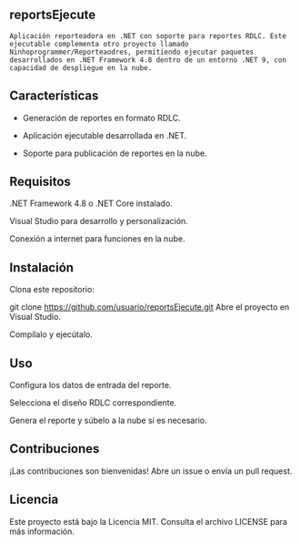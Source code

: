 ## reportsEjecute
    Aplicación reporteadora en .NET con soporte para reportes RDLC. Este ejecutable complementa otro proyecto llamado Ninhoprogrammer/Reporteaodres, permitiendo ejecutar paquetes desarrollados en .NET Framework 4.8 dentro de un entorno .NET 9, con capacidad de despliegue en la nube.

## Características
- Generación de reportes en formato RDLC.

- Aplicación ejecutable desarrollada en .NET.

- Soporte para publicación de reportes en la nube.

## Requisitos
.NET Framework 4.8 o .NET Core instalado.

Visual Studio para desarrollo y personalización.

Conexión a internet para funciones en la nube.

## Instalación
Clona este repositorio:

git clone https://github.com/usuario/reportsEjecute.git
Abre el proyecto en Visual Studio.

Compílalo y ejecútalo.

## Uso
Configura los datos de entrada del reporte.

Selecciona el diseño RDLC correspondiente.

Genera el reporte y súbelo a la nube si es necesario.

## Contribuciones
¡Las contribuciones son bienvenidas! Abre un issue o envía un pull request.

## Licencia
Este proyecto está bajo la Licencia MIT. Consulta el archivo LICENSE para más información.
